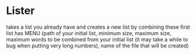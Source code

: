 # Lister
takes a list you already have and creates a new list by combining these first list has MENU (path of your initial list, minimum size, maximum size, maximum words to be combined from your initial list (it may take a while to bug when putting very long numbers), name of the file that will be created)
